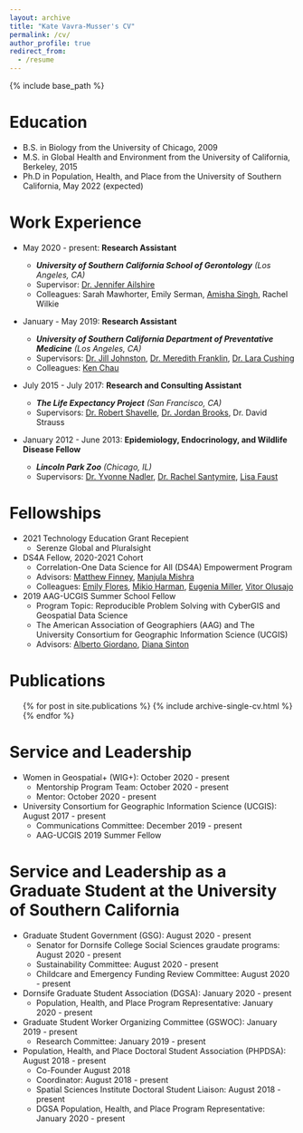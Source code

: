 ```yaml
---
layout: archive
title: "Kate Vavra-Musser's CV"
permalink: /cv/
author_profile: true
redirect_from:
  - /resume
---
```


{% include base_path %}

Education
======
* B.S. in Biology from the University of Chicago, 2009
* M.S. in Global Health and Environment from the University of California, Berkeley, 2015
* Ph.D in Population, Health, and Place from the University of Southern California, May 2022 (expected)

Work Experience
======
* May 2020 - present: **Research Assistant**
  * ***University of Southern California School of Gerontology** (Los Angeles, CA)*
  * Supervisor: [Dr. Jennifer Ailshire](https://gero.usc.edu/faculty/ailshire)
  * Colleagues: Sarah Mawhorter, Emily Serman, [Amisha Singh](https://www.linkedin.com/in/amishasingh13102), Rachel Wilkie
  
* January - May 2019: **Research Assistant**
  * ***University of Southern California Department of Preventative Medicine** (Los Angeles, CA)*
  * Supervisors: [Dr. Jill Johnston](https://www.linkedin.com/in/jill-johnston-9b32a354), [Dr. Meredith Franklin](https://www.linkedin.com/in/meredithfranklin), [Dr. Lara Cushing](https://www.linkedin.com/in/lara-cushing)
  * Colleagues: [Ken Chau](https://www.linkedin.com/in/ken-chau-05b35323)

* July 2015 - July 2017: **Research and Consulting Assistant**
  * ***The Life Expectancy Project** (San Francisco, CA)*
  * Supervisors: [Dr. Robert Shavelle](https://www.linkedin.com/in/robert-shavelle-phd-faacpdm-a883b041), [Dr. Jordan Brooks](https://www.linkedin.com/in/jordancbrooks), Dr. David Strauss

* January 2012 - June 2013: **Epidemiology, Endocrinology, and Wildlife Disease Fellow**
  * ***Lincoln Park Zoo** (Chicago, IL)*
  * Supervisors: [Dr. Yvonne Nadler](https://www.linkedin.com/in/nadler-yvonne-a9683429), [Dr. Rachel Santymire](https://www.linkedin.com/in/rachel-santymire-81a6572a), [Lisa Faust](https://www.linkedin.com/in/lisa-faust-a5b23450)
  
Fellowships
======
* 2021 Technology Education Grant Recepient
  * Serenze Global and Pluralsight
* DS4A Fellow, 2020-2021 Cohort
  * Correlation-One Data Science for All (DS4A) Empowerment Program
  * Advisors: [Matthew Finney](https://www.linkedin.com/in/matthew-f-2b837359), [Manjula Mishra](https://www.linkedin.com/in/manjula-mishra)
  * Colleagues: [Emily Flores](https://www.linkedin.com/in/emily-flores-gaspar), [Mikio Harman](https://www.linkedin.com/in/mikioharman), [Eugenia Miller](https://www.linkedin.com/in/eugenia-miller), [Vitor Olusajo](https://www.linkedin.com/in/victorolusajo)
* 2019 AAG-UCGIS Summer School Fellow
  * Program Topic: Reproducible Problem Solving with CyberGIS and Geospatial Data Science
  * The American Association of Geographiers (AAG) and The University Consortium for Geographic Information Science (UCGIS)
  * Advisors: [Alberto Giordano](https://www.linkedin.com/in/alberto-giordano-22707a99), [Diana Sinton](https://www.linkedin.com/in/diana-sinton-6a261b17)
  
Publications
======
  <ul>{% for post in site.publications %}
    {% include archive-single-cv.html %}
  {% endfor %}</ul>

Service and Leadership
======
* Women in Geospatial+ (WIG+): October 2020 - present
  * Mentorship Program Team: October 2020 - present
  * Mentor: October 2020 - present
* University Consortium for Geographic Information Science (UCGIS): August 2017 - present
  * Communications Committee: December 2019 - present
  * AAG-UCGIS 2019 Summer Fellow

Service and Leadership as a Graduate Student at the University of Southern California
======
* Graduate Student Government (GSG): August 2020 - present
  * Senator for Dornsife College Social Sciences graudate programs: August 2020 - present
  * Sustainability Committee: August 2020 - present
  * Childcare and Emergency Funding Review Committee: August 2020 - present
* Dornsife Graduate Student Association (DGSA): January 2020 - present
  * Population, Health, and Place Program Representative: January 2020 - present
* Graduate Student Worker Organizing Committee (GSWOC): January 2019 - present
  * Research Committee: January 2019 - present
* Population, Health, and Place Doctoral Student Association (PHPDSA): August 2018 - present
  * Co-Founder August 2018
  * Coordinator: August 2018 - present
  * Spatial Sciences Institute Doctoral Student Liaison: August 2018 - present
  * DGSA Population, Health, and Place Program Representative: January 2020 - present
